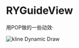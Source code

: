 RYGuideView
===========

用POP做的一些动效·

![kline Dynamic Draw](https://github.com/Resory/Images/blob/master/GuideView.gif)
